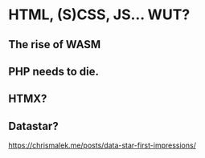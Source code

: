 # HTML, (S)CSS, JS… WUT?

<script>    document.getElementById("webMenu").open = true;</script>



## The rise of WASM



## PHP needs to die.


## HTMX?

## Datastar?

https://chrismalek.me/posts/data-star-first-impressions/